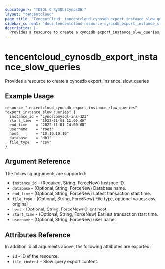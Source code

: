 ```yaml
---
subcategory: "TDSQL-C MySQL(CynosDB)"
layout: "tencentcloud"
page_title: "TencentCloud: tencentcloud_cynosdb_export_instance_slow_queries"
sidebar_current: "docs-tencentcloud-resource-cynosdb_export_instance_slow_queries"
description: |-
  Provides a resource to create a cynosdb export_instance_slow_queries
---
```


# tencentcloud_cynosdb_export_instance_slow_queries

Provides a resource to create a cynosdb export_instance_slow_queries

## Example Usage

```hcl
resource "tencentcloud_cynosdb_export_instance_slow_queries" "export_instance_slow_queries" {
  instance_id = "cynosdbmysql-ins-123"
  start_time  = "2022-01-01 12:00:00"
  end_time    = "2022-01-01 14:00:00"
  username    = "root"
  host        = "10.10.10.10"
  database    = "db1"
  file_type   = "csv"
}
```

## Argument Reference

The following arguments are supported:

* `instance_id` - (Required, String, ForceNew) Instance ID.
* `database` - (Optional, String, ForceNew) Database name.
* `end_time` - (Optional, String, ForceNew) Latest transaction start time.
* `file_type` - (Optional, String, ForceNew) File type, optional values: csv, original.
* `host` - (Optional, String, ForceNew) Client host.
* `start_time` - (Optional, String, ForceNew) Earliest transaction start time.
* `username` - (Optional, String, ForceNew) user name.

## Attributes Reference

In addition to all arguments above, the following attributes are exported:

* `id` - ID of the resource.
* `file_content` - Slow query export content.



